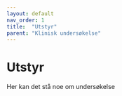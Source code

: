 ```yaml
---
layout: default
nav_order: 1
title:  "Utstyr"
parent: "Klinisk undersøkelse"
---
```


# Utstyr

Her kan det stå noe om undersøkelse
